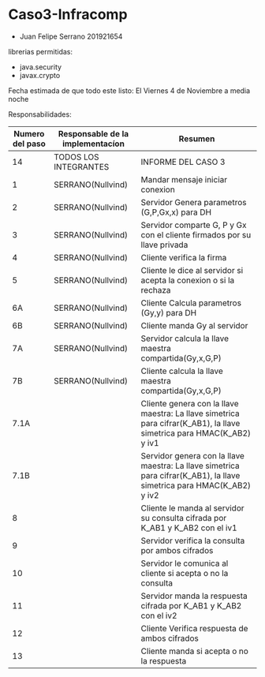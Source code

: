 # Caso3-Infracomp
* Juan Felipe Serrano 201921654


librerias permitidas:
* java.security 
* javax.crypto

Fecha estimada de que todo este listo: El Viernes 4 de Noviembre a media noche

Responsabilidades:

| Numero del paso | Responsable de la implementacíon | Resumen |
| --------------------------------- | -------------------------------- | ------------- |
|14|  TODOS LOS INTEGRANTES |  INFORME DEL CASO 3 |
|1|  SERRANO(Nullvind)  | Mandar mensaje iniciar conexion |
|2|  SERRANO(Nullvind)  | Servidor Genera parametros (G,P,Gx,x) para DH |
|3|  SERRANO(Nullvind)  | Servidor comparte G, P y Gx con el cliente firmados por su llave privada|
|4|  SERRANO(Nullvind)  | Cliente verifica la firma |
|5|  SERRANO(Nullvind)  | Cliente le dice al servidor si acepta la conexion o si la rechaza |
|6A|  SERRANO(Nullvind)  | Cliente Calcula parametros (Gy,y) para DH|
|6B|  SERRANO(Nullvind) | Cliente manda Gy al servidor|
|7A|  SERRANO(Nullvind) | Servidor calcula la llave maestra compartida(Gy,x,G,P)|
|7B|  SERRANO(Nullvind) | Cliente calcula la llave maestra compartida(Gy,x,G,P)|
|7.1A|  <nombre integrante> | Cliente genera con la llave maestra: La llave simetrica para cifrar(K_AB1), la llave simetrica para HMAC(K_AB2) y iv1| 
|7.1B|  <nombre integrante> | Servidor genera con la llave maestra: La llave simetrica para cifrar(K_AB1), la llave simetrica para HMAC(K_AB2) y iv2| 
|8|  <nombre integrante>  | Cliente le manda al servidor su consulta cifrada por K_AB1 y K_AB2 con el iv1|
|9|  <nombre integrante>  | Servidor verifica la consulta por ambos cifrados |
|10| <nombre integrante>  | Servidor le comunica al cliente si acepta o no la consulta |
|11|  <nombre integrante> | Servidor manda la respuesta cifrada por K_AB1 y K_AB2 con el iv2|
|12|  <nombre integrante> | Cliente Verifica respuesta de ambos cifrados |
|13|  <nombre integrante> | Cliente manda si acepta o no la respuesta |

